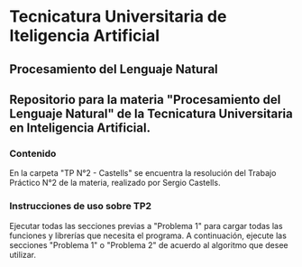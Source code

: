 # Tecnicatura Universitaria de Iteligencia Artificial
## Procesamiento del Lenguaje Natural
Repositorio para la materia "Procesamiento del Lenguaje Natural" de la Tecnicatura Universitaria en Inteligencia Artificial.
---

### Contenido
En la carpeta "TP N°2 - Castells" se encuentra la resolución del Trabajo Práctico N°2 de la materia, realizado por Sergio Castells.

### Instrucciones de uso sobre TP2
Ejecutar todas las secciones previas a "Problema 1" para cargar todas las funciones y librerías que necesita el programa. A continuación, ejecute las secciones "Problema 1" o "Problema 2" de acuerdo al algoritmo que desee utilizar.
